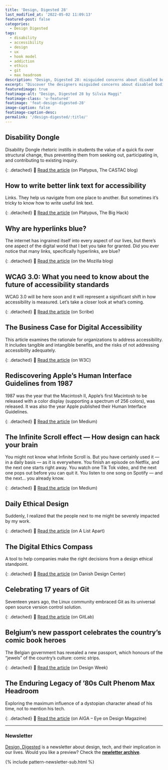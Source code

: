```yaml
---
title: 'Design, Digested 28'
last_modified_at: '2022-05-02 11:09:13'
featured-post: false
categories:
  - Design Digested
tags:
  - disability
  - accessibility
  - design
  - ux
  - hook model
  - addiction
  - ethics
  - git
  - max headroom
description: "Design, Digested 28: misguided concerns about disabled bodies; future of accessibility standards; infinite scroll effect; influence of 80s cult phemon Max Headroom and more"
excerpt: "Discover the designers misguided concerns about disabled bodies; the future of accessibility standards; the infinite scroll effect; the influence of 80s cult phemon Max Headroom and more."
featuredimage: true
featimage-alt: "Design, Digested 28 by Silvia Maggi"
featimage-class: 'u-featured'
featimage: 'feat-design-digested-28'
image-caption: false
featimage-caption-desc: 
permalink: '/design-digested/:title/'
---
```

## Disability Dongle

Disability Dongle rhetoric instills in students the value of a quick fix over structural change, thus preventing them from seeking out, participating in, and contributing to existing inquiry.

{: .detached}
🔗 [Read the article](https://blog.castac.org/2022/04/disability-dongle/) (on Platypus, The CASTAC blog)

## How to write better link text for accessibility

Links. They help us navigate from one place to another. But sometimes it’s tricky to know how to write useful link text.

{: .detached}
🔗 [Read the article](https://bighack.org/how-to-write-better-link-text-for-accessibility/) (on Platypus, The Big Hack)

## Why are hyperlinks blue?

The internet has ingrained itself into every aspect of our lives, but there’s one aspect of the digital world that I bet you take for granted. Did you ever notice that many links, specifically hyperlinks, are blue?

{: .detached}
🔗 [Read the article](https://blog.mozilla.org/en/internet-culture/deep-dives/why-are-hyperlinks-blue/) (on the Mozilla blog)

## WCAG 3.0: What you need to know about the future of accessibility standards

WCAG 3.0 will be here soon and it will represent a significant shift in how accessibility is measured. Let’s take a closer look at what’s coming.

{: .detached}
🔗 [Read the article](https://scribe.rip/wcag-3-0-what-you-need-to-know-about-the-future-of-accessibility-standards-2e1f6374f2c7) (on Scribe)


## The Business Case for Digital Accessibility

This article examines the rationale for organizations to address accessibility. It includes tangible and intangible benefits, and the risks of not addressing accessibility adequately.

{: .detached}
🔗 [Read the article](https://www.w3.org/WAI/business-case/) (on W3C)

## Rediscovering Apple’s Human Interface Guidelines from 1987

1987 was the year that the Macintosh II, Apple’s first Macintosh to be released with a color display (supporting a spectrum of 256 colors), was released. It was also the year Apple published their Human Interface Guidelines.

{: .detached}
🔗 [Read the article](https://blog.prototypr.io/rediscovering-apples-human-interface-guidelines-1987-59731376b39e) (on Medium)

## The Infinite Scroll effect — How design can hack your brain

You might not know what Infinite Scroll is. But you have certainly used it — in a daily basis — as it is everywhere. You finish an episode on Netflix, and the next one starts right away. You watch one Tik Tok video, and the next one pops out before you can quit it. You listen to one song on Spotify — and the next… you already know.

{: .detached}
🔗 [Read the article](https://uxdesign.cc/the-infinite-scroll-effect-how-design-can-hack-your-brain-996a9b8129d9) (on Medium)

## Daily Ethical Design

Suddenly, I realized that the people next to me might be severely impacted by my work.

{: .detached}
🔗 [Read the article](https://alistapart.com/article/daily-ethical-design/) (on A List Apart)

## The Digital Ethics Compass

A tool to help companies make the right decisions from a design ethical standpoint.

{: .detached}
🔗 [Read the article](https://ddc.dk/tools/toolkit-the-digital-ethics-compass/) (on Danish Design Center)

## Celebrating 17 years of Git

Seventeen years ago, the Linux community embraced Git as its universal open source version control solution.

{: .detached}
🔗 [Read the article](https://about.gitlab.com/blog/2022/04/07/celebrating-17-years-of-git/) (on GitLab)

## Belgium’s new passport celebrates the country’s comic book heroes

The Belgian government has revealed a new passport, which honours of the “jewels” of the country’s culture: comic strips.

{: .detached}
🔗 [Read the article](https://www.designweek.co.uk/issues/31-january-6-february-2022/belgium-new-passport/) (on Design Week)

## The Enduring Legacy of ’80s Cult Phenom Max Headroom

Exploring the maximum influence of a dystopian character ahead of his time, not to mention his tech.

{: .detached}
🔗 [Read the article](https://eyeondesign.aiga.org/the-enduring-legacy-of-80s-cult-phenom-max-headroom/) (on AIGA – Eye on Design Magazine)

---

### Newsletter

[Design, Digested](/newsletter/ "Go to the Newsletter page") is a newsletter about design, tech, and their implication in our lives. Would you like a preview? Check the [**newletter archive**](/newsletter/archive/).

{% include pattern-newsletter-sub.html %}
